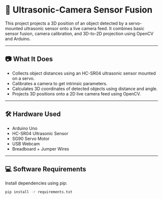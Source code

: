 # 🧠 Ultrasonic-Camera Sensor Fusion

This project projects a 3D position of an object detected by a servo-mounted ultrasonic sensor onto a live camera feed. It combines basic sensor fusion, camera calibration, and 3D-to-2D projection using OpenCV and Arduino.

---

## 📷 What It Does

- Collects object distances using an HC-SR04 ultrasonic sensor mounted on a servo.
- Calibrates a camera to get intrinsic parameters.
- Calculates 3D coordinates of detected objects using distance and angle.
- Projects 3D positions onto a 2D live camera feed using OpenCV.

---

## 🛠️ Hardware Used

- Arduino Uno
- HC-SR04 Ultrasonic Sensor
- SG90 Servo Motor
- USB Webcam
- Breadboard + Jumper Wires

---

## 💻 Software Requirements

Install dependencies using pip:

```bash
pip install -r requirements.txt
